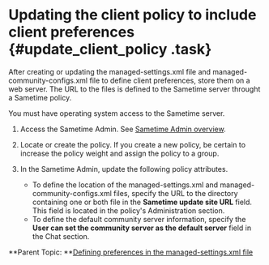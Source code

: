 # Updating the client policy to include client preferences {#update_client_policy .task}

After creating or updating the managed-settings.xml file and managed-community-configs.xml file to define client preferences, store them on a web server. The URL to the files is defined to the Sametime server throught a Sametime policy.

You must have operating system access to the Sametime server.

1.  Access the Sametime Admin. See [Sametime Admin overview](adminui_overview.md).

2.  Locate or create the policy. If you create a new policy, be certain to increase the policy weight and assign the policy to a group.

3.  In the Sametime Admin, update the following policy attributes.

    -   To define the location of the managed-settings.xml and managed-community-configs.xml files, specify the URL to the directory containing one or both file in the **Sametime update site URL** field. This field is located in the policy's Administration section.
    -   To define the default community server information, specify the **User can set the community server as the default server** field in the Chat section.

**Parent Topic: **[Defining preferences in the managed-settings.xml file](config_client_xml_file.md)

